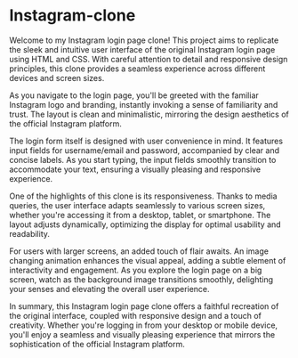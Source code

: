 # Instagram-clone

Welcome to my Instagram login page clone! This project aims to replicate the sleek and intuitive user interface of the original Instagram login page using HTML and CSS. With careful attention to detail and responsive design principles, this clone provides a seamless experience across different devices and screen sizes.

As you navigate to the login page, you'll be greeted with the familiar Instagram logo and branding, instantly invoking a sense of familiarity and trust. The layout is clean and minimalistic, mirroring the design aesthetics of the official Instagram platform.

The login form itself is designed with user convenience in mind. It features input fields for username/email and password, accompanied by clear and concise labels. As you start typing, the input fields smoothly transition to accommodate your text, ensuring a visually pleasing and responsive experience.

One of the highlights of this clone is its responsiveness. Thanks to media queries, the user interface adapts seamlessly to various screen sizes, whether you're accessing it from a desktop, tablet, or smartphone. The layout adjusts dynamically, optimizing the display for optimal usability and readability.

For users with larger screens, an added touch of flair awaits. An image changing animation enhances the visual appeal, adding a subtle element of interactivity and engagement. As you explore the login page on a big screen, watch as the background image transitions smoothly, delighting your senses and elevating the overall user experience.

In summary, this Instagram login page clone offers a faithful recreation of the original interface, coupled with responsive design and a touch of creativity. Whether you're logging in from your desktop or mobile device, you'll enjoy a seamless and visually pleasing experience that mirrors the sophistication of the official Instagram platform.

